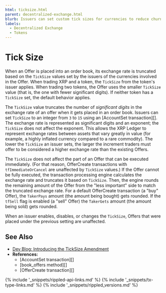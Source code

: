 ```yaml
---
html: ticksize.html
parent: decentralized-exchange.html
blurb: Issuers can set custom tick sizes for currencies to reduce churn in order books over miniscule differences in exchange rates.
labels:
  - Decentralized Exchange
  - Tokens
---
```

# Tick Size

When an Offer is placed into an order book, its exchange rate is truncated based on the `TickSize` values set by the issuers of the currencies involved in the Offer. When trading XRP and a token, the `TickSize` from the token's issuer applies. When trading two tokens, the Offer uses the smaller `TickSize` value (that is, the one with fewer significant digits). If neither token has a `TickSize` set, the default behavior applies.

The `TickSize` value truncates the number of _significant digits_ in the exchange rate of an offer when it gets placed in an order book. Issuers can set `TickSize` to an integer from `3` to `15` using an [AccountSet transaction][]. The exchange rate is represented as significant digits and an exponent; the `TickSize` does not affect the exponent. This allows the XRP Ledger to represent exchange rates between assets that vary greatly in value (for example, a highly inflated currency compared to a rare commodity). The lower the `TickSize` an issuer sets, the larger the increment traders must offer to be considered a higher exchange rate than the existing Offers.

The `TickSize` does not affect the part of an Offer that can be executed immediately. (For that reason, OfferCreate transactions with `tfImmediateOrCancel` are unaffected by `TickSize` values.) If the Offer cannot be fully executed, the transaction processing engine calculates the exchange rate and truncates it based on `TickSize`. Then, the engine rounds the remaining amount of the Offer from the "less important" side to match the truncated exchange rate. For a default OfferCreate transaction (a "buy" Offer), the `TakerPays` amount (the amount being bought) gets rounded. If the `tfSell` flag is enabled (a "sell" Offer) the `TakerGets` amount (the amount being sold) gets rounded.

When an issuer enables, disables, or changes the `TickSize`, Offers that were placed under the previous setting are unaffected.

## See Also

- [Dev Blog: Introducing the TickSize Amendment](https://xrpl.org/blog/2017/ticksize-voting.html#ticksize-amendment-overview)
- **References:**
    - [AccountSet transaction][]
    - [book_offers method][]
    - [OfferCreate transaction][]


<!--{# common link defs #}-->
{% include '_snippets/rippled-api-links.md' %}
{% include '_snippets/tx-type-links.md' %}
{% include '_snippets/rippled_versions.md' %}
